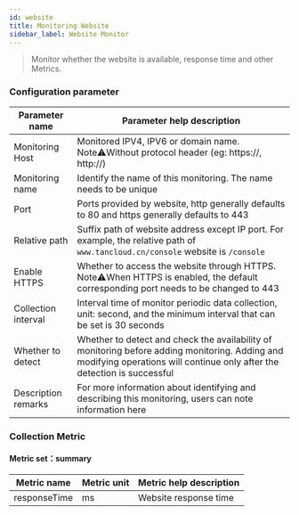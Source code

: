 ```yaml
---
id: website  
title: Monitoring Website         
sidebar_label: Website Monitor   
---
```


> Monitor whether the website is available, response time and other Metrics.       

### Configuration parameter   

| Parameter name      | Parameter help description |
| ----------- | ----------- |
| Monitoring Host     | Monitored IPV4, IPV6 or domain name. Note⚠️Without protocol header (eg: https://, http://) |
| Monitoring name     | Identify the name of this monitoring. The name needs to be unique |
| Port        | Ports provided by website, http generally defaults to 80 and https generally defaults to 443 |
| Relative path     | Suffix path of website address except IP port. For example, the relative path of `www.tancloud.cn/console` website is `/console` |
| Enable HTTPS   | Whether to access the website through HTTPS. Note⚠️When HTTPS is enabled, the default corresponding port needs to be changed to 443 |
| Collection interval   | Interval time of monitor periodic data collection, unit: second, and the minimum interval that can be set is 30 seconds |
| Whether to detect    | Whether to detect and check the availability of monitoring before adding monitoring. Adding and modifying operations will continue only after the detection is successful |
| Description remarks    | For more information about identifying and describing this monitoring, users can note information here |

### Collection Metric   

#### Metric set：summary  

| Metric name      | Metric unit | Metric help description |
| ----------- | ----------- | ----------- |
| responseTime   | ms | Website response time |
